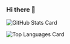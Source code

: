 ### Hi there 👋

![GitHub Stats Card](https://github-readme-stats.vercel.app/api?username=hiromu617&count_private=true&theme=tokyonight&show_icons=true)

![Top Languages Card](https://github-readme-stats.vercel.app/api/top-langs/?username=hiromu617&theme=tokyonight)

<!--
**hiromu617/hiromu617** is a ✨ _special_ ✨ repository because its `README.md` (this file) appears on your GitHub profile.

Here are some ideas to get you started:

- 🔭 I’m currently working on ...
- 🌱 I’m currently learning ...
- 👯 I’m looking to collaborate on ...
- 🤔 I’m looking for help with ...
- 💬 Ask me about ...
- 📫 How to reach me: ...
- 😄 Pronouns: ...
- ⚡ Fun fact: ...
-->
